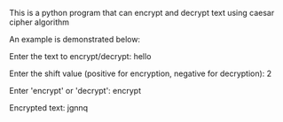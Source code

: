 This is a python program that can encrypt and decrypt text using caesar cipher algorithm

An example is demonstrated below:

Enter the text to encrypt/decrypt: hello

Enter the shift value (positive for encryption, negative for decryption): 2

Enter 'encrypt' or 'decrypt': encrypt

Encrypted text: jgnnq
